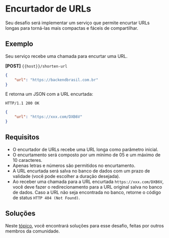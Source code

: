 # Encurtador de URLs

Seu desafio será implementar um serviço que permite encurtar URLs longas para torná-las mais compactas e fáceis de
compartilhar.

## Exemplo

Seu serviço recebe uma chamada para encurtar uma URL.

**[POST]** `{{host}}/shorten-url`

```json
{
    "url": "https://backendbrasil.com.br"
}
```

E retorna um JSON com a URL encurtada:

```
HTTP/1.1 200 OK
```

```json
{
    "url": "https://xxx.com/DXB6V"
}
```

## Requisitos

- O encurtador de URLs recebe uma URL longa como parâmetro inicial.
- O encurtamento será composto por um mínimo de 05 e um máximo de 10 caracteres.
- Apenas letras e números são permitidos no encurtamento.
- A URL encurtada será salva no banco de dados com um prazo de validade (você pode escolher a duração desejada).
- Ao receber uma chamada para a URL encurtada `https://xxx.com/DXB6V`, você deve fazer o redirecionamento para a
  URL original salva no banco de dados. Caso a URL não seja encontrada no banco, retorne o código de
  status `HTTP 404 (Not Found)`.

## Soluções

Neste [tópico](SOLUTIONS.md), você encontrará soluções para esse desafio, feitas por outros membros da comunidade.
